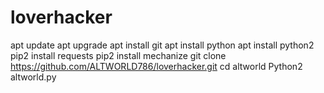 # loverhacker
apt update
apt upgrade
apt install git
apt install python
apt install python2 
pip2 install requests
pip2 install mechanize
git clone https://github.com/ALTWORLD786/loverhacker.git
cd altworld
Python2 altworld.py

